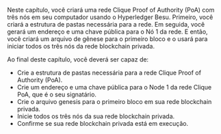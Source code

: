 Neste capítulo, você criará uma rede Clique Proof of Authority (PoA) com três nós em seu computador usando o Hyperledger Besu. Primeiro, você criará a estrutura de pastas necessária para a rede. Em seguida, você gerará um endereço e uma chave pública para o Nó 1 da rede. E então, você criará um arquivo de gênese para o primeiro bloco e o usará para iniciar todos os três nós da rede blockchain privada.

Ao final deste capítulo, você deverá ser capaz de:

- Crie a estrutura de pastas necessária para a rede Clique Proof of Authority (PoA).
- Crie um endereço e uma chave pública para o Node 1 da rede Clique PoA, que é o seu signatário.
- Crie o arquivo genesis para o primeiro bloco em sua rede blockchain privada.
- Inicie todos os três nós da sua rede blockchain privada.
- Confirme se sua rede blockchain privada está em execução.